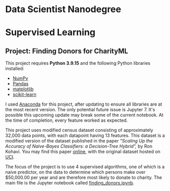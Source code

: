 # Data Scientist Nanodegree
# Supervised Learning
## Project: Finding Donors for CharityML


This project requires **Python 3.9.15** and the following Python libraries installed:

- [NumPy](http://www.numpy.org/)
- [Pandas](http://pandas.pydata.org)
- [matplotlib](http://matplotlib.org/)
- [scikit-learn](http://scikit-learn.org/stable/)

I used [Anaconda](https://www.continuum.io/downloads) for this project, after updating to ensure all libraries are at the most recent version. The only potential future issue is Jupyter 7. It's possible this upcoming update may break some of the current notebook. At the time of completion, every feature worked as expected. 

This project uses modified census dataset consisting of approximately 32,000 data points, with each datapoint having 13 features. This dataset is a modified version of the dataset published in the paper *"Scaling Up the Accuracy of Naive-Bayes Classifiers: a Decision-Tree Hybrid",* by Ron Kohavi. You may find this paper [online](https://www.aaai.org/Papers/KDD/1996/KDD96-033.pdf), with the original dataset hosted on [UCI](https://archive.ics.uci.edu/ml/datasets/Census+Income). 

The focus of the project is to use 4 supervised algorithms, one of which is a naive predictor, on the data to determine which persons make over $50,000.00 per year and are therefore most likely to donate to charity. The main file is the Jupyter notebook called  [finding_donors.ipynb](https://github.com/JoshRDFI/Udacity_Machine_Learning_Project1/finding_donors.ipynb).


